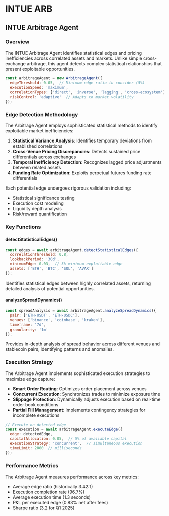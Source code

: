 # INTUE ARB

## INTUE Arbitrage Agent

### Overview

The INTUE Arbitrage Agent identifies statistical edges and pricing inefficiencies across correlated assets and markets. Unlike simple cross-exchange arbitrage, this agent detects complex statistical relationships that present exploitable opportunities.

```javascript
const arbitrageAgent = new ArbitrageAgent({
  edgeThreshold: 0.05,  // Minimum edge ratio to consider (5%)
  executionSpeed: 'maximum',
  correlationTypes: ['direct', 'inverse', 'lagging', 'cross-ecosystem'],
  riskControl: 'adaptive'  // Adapts to market volatility
});
```

### Edge Detection Methodology

The Arbitrage Agent employs sophisticated statistical methods to identify exploitable market inefficiencies:

1. **Statistical Variance Analysis**: Identifies temporary deviations from established correlations
2. **Cross-Venue Pricing Discrepancies**: Detects sustained price differentials across exchanges
3. **Temporal Inefficiency Detection**: Recognizes lagged price adjustments between related assets
4. **Funding Rate Optimization**: Exploits perpetual futures funding rate differentials

Each potential edge undergoes rigorous validation including:

* Statistical significance testing
* Execution cost modeling
* Liquidity depth analysis
* Risk/reward quantification

### Key Functions

#### detectStatisticalEdges()

```javascript
const edges = await arbitrageAgent.detectStatisticalEdges({
  correlationThreshold: 0.8,
  lookbackPeriod: '30d',
  minimumEdge: 0.03,  // 3% minimum exploitable edge
  assets: ['ETH', 'BTC', 'SOL', 'AVAX']
});
```

Identifies statistical edges between highly correlated assets, returning detailed analysis of potential opportunities.

#### analyzeSpreadDynamics()

```javascript
const spreadAnalysis = await arbitrageAgent.analyzeSpreadDynamics({
  pair: ['ETH-USDT', 'ETH-USDC'],
  venues: ['binance', 'coinbase', 'kraken'],
  timeframe: '7d',
  granularity: '1m'
});
```

Provides in-depth analysis of spread behavior across different venues and stablecoin pairs, identifying patterns and anomalies.

### Execution Strategy

The Arbitrage Agent implements sophisticated execution strategies to maximize edge capture:

* **Smart Order Routing**: Optimizes order placement across venues
* **Concurrent Execution**: Synchronizes trades to minimize exposure time
* **Slippage Protection**: Dynamically adjusts execution based on real-time order book conditions
* **Partial Fill Management**: Implements contingency strategies for incomplete executions

```javascript
// Execute on detected edge
const execution = await arbitrageAgent.executeEdge({
  edge: detectedEdge,
  capitalAllocation: 0.05,  // 5% of available capital
  executionStrategy: 'concurrent',  // simultaneous execution
  timeLimit: 2000  // milliseconds
});
```

### Performance Metrics

The Arbitrage Agent measures performance across key metrics:

* Average edge ratio (historically 3.42:1)
* Execution completion rate (96.7%)
* Average execution time (1.3 seconds)
* P\&L per executed edge (0.83% net after fees)
* Sharpe ratio (3.2 for Q1 2025)
